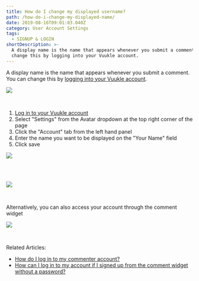 ```yaml
---
title: How do I change my displayed username?
path: /how-do-i-change-my-displayed-name/
date: 2019-08-16T09:01:03.040Z
category: User Account Settings
tags:
  - SIGNUP & LOGIN
shortDescription: >-
  A display name is the name that appears whenever you submit a comment. You can
  change this by logging into your Vuukle account.
---
```

A display name is the name that appears whenever you submit a comment. You can change this by [logging into your Vuukle account](https://news.vuukle.com).

![](/img/display-name-on-comment.png)

<br>

1. [Log in to your Vuukle account](https://news.vuukle.com)
2. Select "Settings" from the Avatar dropdown at the top right corner of the page
3. Click the "Account" tab from the left hand panel
4. Enter the name you want to be displayed on the "Your Name" field
5. Click save

![](/img/screenshot_15.png)

<br>

<br>

![](/img/account-display-name.png)

<br>

Alternatively, you can also access your account through the comment widget

![](/img/widget-settings.png)

<br>

Related Articles: 

* [How do I log in to my commenter account?](https://docs.vuukle.com/how-do-i-log-in-to-my-commenter-account/)
* [How can I log in to my account if I signed up from the comment widget without a password?](https://docs.vuukle.com/how-can-i-log-in-to-my-account-if-i-signed-up-from-the-comment-widget-without-a-password/)
